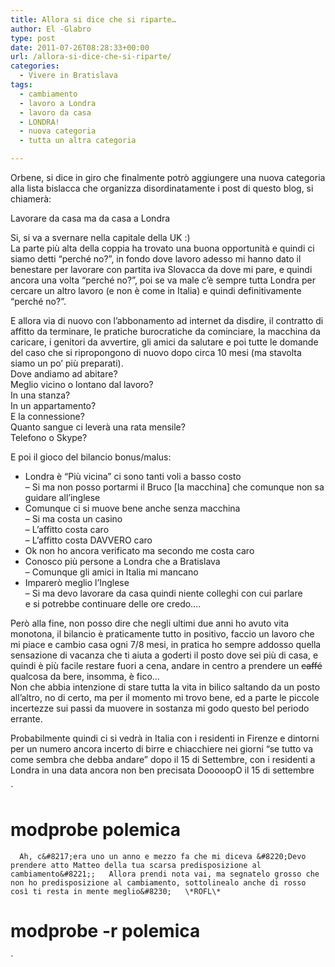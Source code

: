 ```yaml
---
title: Allora si dice che si riparte…
author: El -Glabro
type: post
date: 2011-07-26T08:28:33+00:00
url: /allora-si-dice-che-si-riparte/
categories:
  - Vivere in Bratislava
tags:
  - cambiamento
  - lavoro a Londra
  - lavoro da casa
  - LONDRA!
  - nuova categoria
  - tutta un altra categoria

---
```

Orbene, si dice in giro che finalmente potrò aggiungere una nuova categoria alla lista bislacca che organizza disordinatamente i post di questo blog, si chiamerà:

Lavorare da casa ma da casa a Londra

Si, si va a svernare nella capitale della UK :)  
La parte più alta della coppia ha trovato una buona opportunità e quindi ci siamo detti &#8220;perché no?&#8221;, in fondo dove lavoro adesso mi hanno dato il benestare per lavorare con partita iva Slovacca da dove mi pare, e quindi ancora una volta &#8220;perché no?&#8221;, poi se va male c&#8217;è sempre tutta Londra per cercare un altro lavoro (e non è come in Italia) e quindi definitivamente &#8220;perché no?&#8221;.

E allora via di nuovo con l&#8217;abbonamento ad internet da disdire, il contratto di affitto da terminare, le pratiche burocratiche da cominciare, la macchina da caricare, i genitori da avvertire, gli amici da salutare e poi tutte le domande del caso che si ripropongono di nuovo dopo circa 10 mesi (ma stavolta siamo un po&#8217; più preparati).  
Dove andiamo ad abitare?  
Meglio vicino o lontano dal lavoro?  
In una stanza?  
In un appartamento?  
E la connessione?  
Quanto sangue ci leverà una rata mensile?  
Telefono o Skype?

E poi il gioco del bilancio bonus/malus:  
+ Londra è &#8220;Più vicina&#8221; ci sono tanti voli a basso costo  
&#8211; Si ma non posso portarmi il Bruco [la macchina] che comunque non sa guidare all&#8217;inglese  
+ Comunque ci si muove bene anche senza macchina  
&#8211; Si ma costa un casino  
&#8211; L&#8217;affitto costa caro  
&#8211; L&#8217;affitto costa DAVVERO caro  
+ Ok non ho ancora verificato ma secondo me costa caro  
+ Conosco più persone a Londra che a Bratislava  
&#8211; Comunque gli amici in Italia mi mancano  
+ Imparerò meglio l&#8217;Inglese  
&#8211; Si ma devo lavorare da casa quindi niente colleghi con cui parlare  
e si potrebbe continuare delle ore credo&#8230;.

Però alla fine, non posso dire che negli ultimi due anni ho avuto vita monotona, il bilancio è praticamente tutto in positivo, faccio un lavoro che mi piace e cambio casa ogni 7/8 mesi, in pratica ho sempre addosso quella sensazione di vacanza che ti aiuta a goderti il posto dove sei più di casa, e quindi è più facile restare fuori a cena, andare in centro a prendere un <del datetime="2011-07-26T06:42:30+00:00">caffé</del> qualcosa da bere, insomma, è fico&#8230;  
Non che abbia intenzione di stare tutta la vita in bilico saltando da un posto all&#8217;altro, no di certo, ma per il momento mi trovo bene, ed a parte le piccole incertezze sui passi da muovere in sostanza mi godo questo bel periodo errante.

Probabilmente quindi ci si vedrà in Italia con i residenti in Firenze e dintorni per un numero ancora incerto di birre e chiacchiere nei giorni &#8220;se tutto va come sembra che debba andare&#8221; dopo il 15 di Settembre, con i residenti a Londra in una data ancora non ben precisata DooooopO il 15 di settembre

`<br />
# modprobe polemica<br />
`  
Ah, c&#8217;era uno un anno e mezzo fa che mi diceva &#8220;Devo prendere atto Matteo della tua scarsa predisposizione al cambiamento&#8221;;  
Allora prendi nota vai, ma segnatelo grosso che non ho predisposizione al cambiamento, sottolinealo anche di rosso così ti resta in mente meglio&#8230;  
\*ROFL\*  
`<br />
# modprobe -r polemica<br />
`
